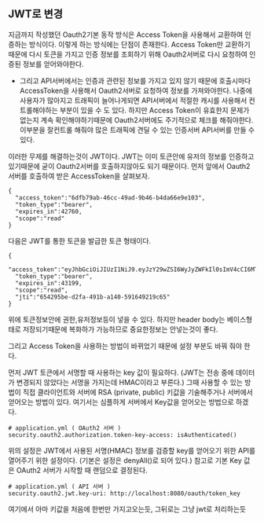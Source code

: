 ## JWT로 변경
지금까지 작성했던 Oauth2기본 동작 방식은 Access Token을 사용해서 교환하여 인증하는 방식이다. 이렇게 하는 방식에는 단점이 존재한다. Access Token만 교환하기 때문에 다시 토큰을 가지고 인증 정보를 조회하기 위해 Oauth2서버로 다시 요청하여 인증된 정보를 얻어와야한다.

* 그리고 API서버에서는 인증과 관련된 정보를 가지고 있지 않기 때문에 호출시마다 AccessToken을 사용해서 Oauth2서버로 요청하여 정보를 가져와야한다. 나중에 사용자가 많아지고 트래픽이 늘어나게되면 API서버에서 적절한 캐시를 사용해서 컨트롤해야하는 부분이 있을 수 도 있다. 하지만 Access Token이 유효한지 문제가 없는지 계속 확인해야하기때문에 Oauth2서버에도 주기적으로 체크를 해줘야한다. 이부분을 잘컨트롤 해줘야 많은 트래픽에 견딜 수 있는 인증서버 API서버를 만들 수 있다.

이러한 무제를 해결하는것이 JWT이다. JWT는 이미 토큰안에 유저의 정보를 인증하고 있기때문에 굳이 Oauth2서버를 호출하지않아도 되기 때문이다. 먼저 앞에서 Oauth2서버를 호출하여 받은 AccessToken을 살펴보자.

```
{
  "access_token":"6dfb79ab-46cc-49ad-9b46-b4da66e9e103",
  "token_type":"bearer",
  "expires_in":42760,
  "scope":"read"
}
```
다음은 JWT를 통한 토큰을 발급한 토큰 형태이다.

```
{
  "access_token":"eyJhbGciOiJIUzI1NiJ9.eyJzY29wZSI6WyJyZWFkIl0sImV4cCI6MTQ1NzY0OTg5NiwiYXV0aG9yaXRpZXMiOlsiUk9MRV9VU0VSIl0sImp0aSI6IjY1NDI5NWJlLWQyZmEtNDkxYi1hMTQwLTU5MTY0OTIxOWM2NSIsImNsaWVudF9pZCI6ImZvbyJ9.6LH9C0EP64Nh70O6t3WIqL009VfyzfavNLQEwEILxqw",
  "token_type":"bearer",
  "expires_in":43199,
  "scope":"read",
  "jti":"654295be-d2fa-491b-a140-591649219c65"
}
```
위에 토큰정보안에 권한,유저정보등이 넣을 수 있다. 하지만 header body는 베이스형태로 저장되기때문에 복화하가 가능하므로 중요한정보는 안넣는것이 좋다.


그리고 Access Token을 사용하는 방법이 바뀌었기 때문에 설정 부분도 바꿔 줘야 한다.

먼저 JWT 토큰에서 서명할 때 사용하는 key 값이 필요하다. (JWT는 전송 중에 데이터가 변경되지 않았다는 서명을 가지는데 HMAC이라고 부른다.) 그때 사용할 수 있는 방법이 직접 클라이언트와 서버에 RSA (private, public) 키값을 기술해주거나 서버에서 얻어오는 방법이 있다.
여기서는 심플하게 서버에서 Key값을 얻어오는 방법으로 하겠다.


```
# application.yml ( OAuth2 서버 )
security.oauth2.authorization.token-key-access: isAuthenticated()
```

위의 설정은 JWT에서 사용된 서명(HMAC) 정보를 검증할 key를 얻어오기 위한 API를 열어주기 위한 설정이다.
(기본은 설정은 denyAll()로 되어 있다.)
참고로 기본 Key 값은 OAuth2 서버가 시작할 때 랜덤으로 결정된다.  

```
# application.yml ( API 서버 )
security.oauth2.jwt.key-uri: http://localhost:8080/oauth/token_key
```

여기에서 아마 키값을 처음에 한번만 가지고오는듯, 그뒤로는 그냥 jwt로 처리하는듯

